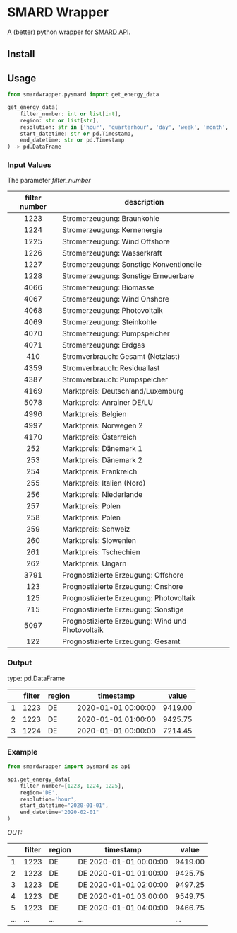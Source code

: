 # SMARD Wrapper

A (better) python wrapper for [SMARD API](https://smard.api.bund.dev/).

## Install


## Usage

```python
from smardwrapper.pysmard import get_energy_data

get_energy_data(
    filter_number: int or list[int],
    region: str or list[str],
    resolution: str in ['hour', 'quarterhour', 'day', 'week', 'month', 'year'],
    start_datetime: str or pd.Timestamp,
    end_datetime: str or pd.Timestamp
) -> pd.DataFrame
```

### Input Values

The parameter *filter_number* 

| filter number | description                                      |
|:-------------:|--------------------------------------------------|
|     1223      | Stromerzeugung: Braunkohle                       |
|     1224      | Stromerzeugung: Kernenergie                      |
|     1225      | Stromerzeugung: Wind Offshore                    |
|     1226      | Stromerzeugung: Wasserkraft                      |
|     1227      | Stromerzeugung: Sonstige Konventionelle          |
|     1228      | Stromerzeugung: Sonstige Erneuerbare             |
|     4066      | Stromerzeugung: Biomasse                         |
|     4067      | Stromerzeugung: Wind Onshore                     |
|     4068      | Stromerzeugung: Photovoltaik                     |
|     4069      | Stromerzeugung: Steinkohle                       |
|     4070      | Stromerzeugung: Pumpspeicher                     |
|     4071      | Stromerzeugung: Erdgas                           |
|      410      | Stromverbrauch: Gesamt (Netzlast)                |
|     4359      | Stromverbrauch: Residuallast                     |
|     4387      | Stromverbrauch: Pumpspeicher                     |
|     4169      | Marktpreis: Deutschland/Luxemburg                |
|     5078      | Marktpreis: Anrainer DE/LU                       |
|     4996      | Marktpreis: Belgien                              |
|     4997      | Marktpreis: Norwegen 2                           |
|     4170      | Marktpreis: Österreich                           |
|      252      | Marktpreis: Dänemark 1                           |
|      253      | Marktpreis: Dänemark 2                           |
|      254      | Marktpreis: Frankreich                           |
|      255      | Marktpreis: Italien (Nord)                       |
|      256      | Marktpreis: Niederlande                          |
|      257      | Marktpreis: Polen                                |
|      258      | Marktpreis: Polen                                |
|      259      | Marktpreis: Schweiz                              |
|      260      | Marktpreis: Slowenien                            |
|      261      | Marktpreis: Tschechien                           |
|      262      | Marktpreis: Ungarn                               |
|     3791      | Prognostizierte Erzeugung: Offshore              |
|      123      | Prognostizierte Erzeugung: Onshore               |
|      125      | Prognostizierte Erzeugung: Photovoltaik          |
|      715      | Prognostizierte Erzeugung: Sonstige              |
|     5097      | Prognostizierte Erzeugung: Wind und Photovoltaik |
|      122      | Prognostizierte Erzeugung: Gesamt                |

### Output

type: pd.DataFrame

|   | filter | region | timestamp           | value   |
|---|--------|--------|---------------------|---------|
| 1 | 1223   | DE     | 2020-01-01 00:00:00 | 9419.00 |
| 2 | 1223   | DE     | 2020-01-01 01:00:00 | 9425.75 |
| 3 | 1224   | DE     | 2020-01-01 00:00:00 | 7214.45 |


### Example

```python
from smardwrapper import pysmard as api

api.get_energy_data(
    filter_number=[1223, 1224, 1225],
    region='DE',
    resolution='hour',
    start_datetime="2020-01-01",
    end_datetime="2020-02-01"
)
```
*OUT:*

|     | filter | region | timestamp              | value   |
|-----|--------|--------|------------------------|---------|
| 1   | 1223   | DE     | DE 2020-01-01 00:00:00 | 9419.00 |
| 2   | 1223   | DE     | DE 2020-01-01 01:00:00 | 9425.75 |
| 3   | 1223   | DE     | DE 2020-01-01 02:00:00 | 9497.25 |
| 4   | 1223   | DE     | DE 2020-01-01 03:00:00 | 9549.75 |
| 5   | 1223   | DE     | DE 2020-01-01 04:00:00 | 9466.75 |
| ... | ...    | ...    | ...                    | ...     |
